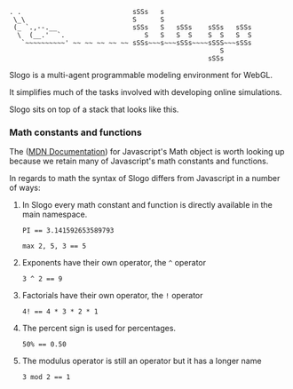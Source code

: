     . .                            sSSs   s
     \_\                           S      S
     (_ `.,--.__                   sSSs   S   sSSs    sSSs   sSSs
      \  (__.'  `.                    S   S   S  S    S  S   S  S
       `~~~~~~~~~~' ~~ ~~ ~~ ~~ ~~ sSSs~~~s~~~sSSs~~~~sSSS~~~sSSs
                                                         S
                                                      sSSs

Slogo is a multi-agent programmable modeling environment for WebGL.

It simplifies much of the tasks involved with developing online simulations.

Slogo sits on top of a stack that looks like this.

### Math constants and functions
The ([MDN Documentation](https://developer.mozilla.org/en/JavaScript/Reference/Global_Objects/Math))
for Javascript's Math object is worth looking up because we retain many
of Javascript's math constants and functions.

In regards to math the syntax of Slogo differs from Javascript in a
number of ways:

1. In Slogo every math constant and function is directly available in
  the main namespace.

    `PI == 3.141592653589793`

    `max 2, 5, 3 == 5`

2. Exponents have their own operator, the `^` operator

    `3 ^ 2 == 9`

3. Factorials have their own operator, the `!` operator

    `4! == 4 * 3 * 2 * 1`

4. The percent sign is used for percentages.

    `50% == 0.50`

5. The modulus operator is still an operator but it has a longer name

    `3 mod 2 == 1`